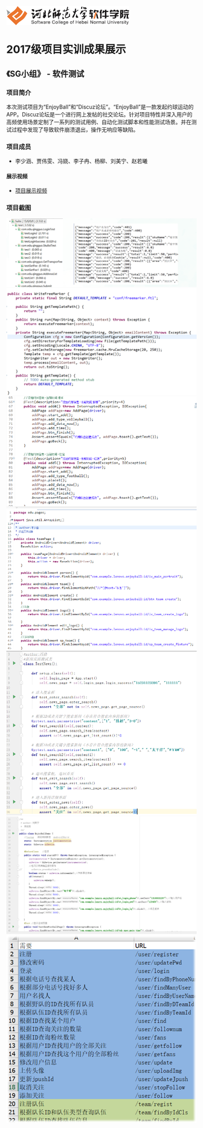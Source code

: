 <img src="../../../image/logo.png"  height="50" />

# 2017级项目实训成果展示 

## 《SG小组》 -  软件测试

###  项目简介

本次测试项目为“EnjoyBall”和“Discuz论坛”。“EnjoyBall”是一款发起约球运动的APP。Discuz论坛是一个进行网上发帖的社交论坛。针对项目特性并深入用户的高频使用场景定制了一系列的测试用例、自动化测试脚本和性能测试场景。并在测试过程中发现了导致软件崩溃退出，操作无响应等缺陷。

### 项目成员

- 李少涵、贾伟雯、冯娆、李子冉、杨柳、刘美宁、赵若曦

#### 展示视频

- [项目展示视频](https://www.bilibili.com/video/BV12D4y1D72i)

### 项目截图

<img src="./image/1.png"/>

<img src="./image/2.png"/>

<img src="./image/3.png"/>

<img src="./image/4.png"/>

<img src="./image/5.png"/>

<img src="./image/6.png"/>

<img src="./image/7.png"/>





